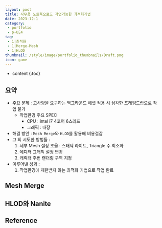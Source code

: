 ```yaml
---
layout: post
title: 사무용 노트북으로도 작업가능한 최적화기법
date: 2023-12-1
category: 
 - portfolio
 - p-UE4
tag:
 - 1|최적화
 - 1|Merge-Mesh
 - 1|HLOD
thumbnail: /style/image/portfolio_thumbnails/Draft.png
icon: game
---
```


* content
{:toc}

## 요약

- 주요 문제 : 고사양을 요구하는 백그라운드 에셋 적용 시 심각한 프레임드랍으로 작업 불가
    + 작업환경 주요 SPEC
        - CPU : intel i7 4코어 6스레드
        - 그래픽 : 내장
- 해결 방안 : `Mesh Merge`와 `HLOD`를 활용해 비용절감 
- 그 외 시도한 방법들 : 
    1. 세부 Mesh 설정 조율 : 스태틱 라이트, Triangle 수 최소화
    2. 에디터 그래픽 설정 변경
    3. 캐릭터 주변 랜더링 구역 지정 
- 이루어낸 성과 :  
    1. 작업환경에 제한받지 않는 최적화 기법으로 작업 완료

## Mesh Merge

## HLOD와 Nanite

## 

## Reference
